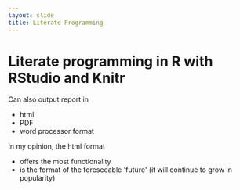 ```yaml
---
layout: slide
title: Literate Programming
---
```


# Literate programming in R with RStudio and Knitr

Can also output report in

* html
* PDF
* word processor format

In my opinion, the html format

* offers the most functionality
* is the format of the foreseeable 'future' (it will continue to grow in popularity)
